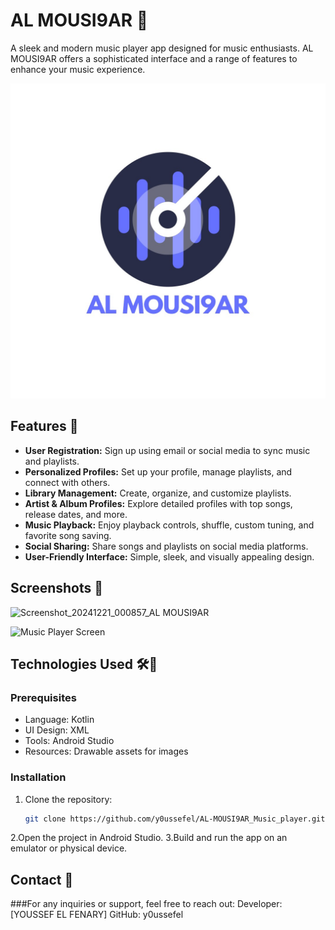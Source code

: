 # AL MOUSI9AR 🎵
A sleek and modern music player app designed for music enthusiasts. AL MOUSI9AR offers a sophisticated interface and a range of features to enhance your music experience.

![AL MOUSI9AR Banner](./app/src/main/res/drawable/screenShots/IMG-20241220-WA0005.jpg)

## Features 🚀
- **User Registration:** Sign up using email or social media to sync music and playlists.
- **Personalized Profiles:** Set up your profile, manage playlists, and connect with others.
- **Library Management:** Create, organize, and customize playlists.
- **Artist & Album Profiles:** Explore detailed profiles with top songs, release dates, and more.
- **Music Playback:** Enjoy playback controls, shuffle, custom tuning, and favorite song saving.
- **Social Sharing:** Share songs and playlists on social media platforms.
- **User-Friendly Interface:** Simple, sleek, and visually appealing design.

## Screenshots 📸
![Screenshot_20241221_000857_AL MOUSI9AR](https://github.com/user-attachments/assets/41627f6a-725d-44ba-a6f7-b03b437c4023)

![Music Player Screen](./app/src/main/res/drawable/screenShots/)

## Technologies Used 🛠️🤝
### Prerequisites
- Language: Kotlin
- UI Design: XML
- Tools: Android Studio
- Resources: Drawable assets for images

### Installation
1. Clone the repository:
   ```bash
   git clone https://github.com/y0ussefel/AL-MOUSI9AR_Music_player.git
2.Open the project in Android Studio.
3.Build and run the app on an emulator or physical device.

## Contact 💬
###For any inquiries or support, feel free to reach out:
Developer: [YOUSSEF EL FENARY]
GitHub: y0ussefel



